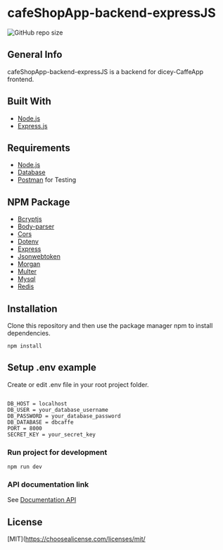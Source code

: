 # cafeShopApp-backend-expressJS

![GitHub repo size](https://img.shields.io/github/repo-size/kemalreza12/cafeShopApp-backend-expressJS)

## General Info
cafeShopApp-backend-expressJS is a backend for dicey-CaffeApp frontend.

## Built With
* [Node.js](https://nodejs.org/en/)
* [Express.js](https://expressjs.com/)

## Requirements
* [Node.js](https://nodejs.org/en/)
* [Database](https://github.com/kemalreza12/cafeShopApp-backend-expressJS/blob/main/dbcaffe.sql)
* [Postman](https://www.postman.com/) for Testing

## NPM Package
* [Bcryptjs](https://www.npmjs.com/package/bcryptjs)
* [Body-parser](https://www.npmjs.com/package/body-parser)
* [Cors](https://www.npmjs.com/package/cors)
* [Dotenv](https://www.npmjs.com/package/dotenv)
* [Express](https://www.npmjs.com/package/express)
* [Jsonwebtoken](https://www.npmjs.com/package/jsonwebtoken)
* [Morgan](https://www.npmjs.com/package/morgan)
* [Multer](https://www.npmjs.com/package/multer)
* [Mysql](https://www.npmjs.com/package/mysql)
* [Redis](https://www.npmjs.com/package/redis)


## Installation

Clone this repository and then use the package manager npm to install dependencies.
```
npm install
```

## Setup .env example

Create or edit .env file in your root project folder.

```env

DB_HOST = localhost
DB_USER = your_database_username
DB_PASSWORD = your_database_password
DB_DATABASE = dbcaffe
PORT = 8000
SECRET_KEY = your_secret_key

```

### Run project for development
```
npm run dev
```

### API documentation link

See [Documentation API](https://www.getpostman.com/collections/cad45b669302e594c688)


## License
[MIT](https://choosealicense.com/licenses/mit/